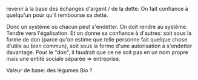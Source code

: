 revenir à la base des échanges d'argent / de la dette:
On fait confiance à quelqu'un pour qu'il rembourse sa dette.

Donc un système où chacun peut s'endetter. On doit rendre au système. Tendre vers l'égalisation. Et on donne sa confiance à d'autres: soit sous la forme de don (parce qu'on estime que telle personne fait quelque chose d'utile au bien commun), soit sous la forme d'une autorisation à s'endetter davantage. Pour le "don", il faudrait que ce ne soit pas en un nom propre mais une entité sociale séparée => entreprise.

Valeur de base: des légumes Bio ?